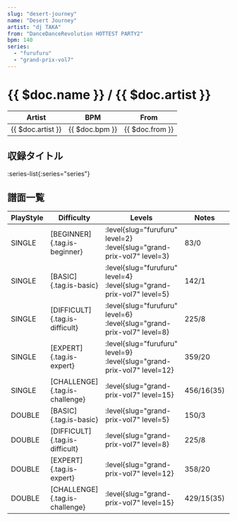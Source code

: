 ```yaml
---
slug: "desert-journey"
name: "Desert Journey"
artist: "dj TAKA"
from: "DanceDanceRevolution HOTTEST PARTY2"
bpm: 140
series:
  - "furufuru"
  - "grand-prix-vol7"
---
```


# {{ $doc.name }} / {{ $doc.artist }}

|Artist|BPM|From|
|------|---|----|
|{{ $doc.artist }}|{{ $doc.bpm }}|{{ $doc.from }}|

## 収録タイトル

:series-list{:series="series"}

## 譜面一覧

|PlayStyle|Difficulty|Levels|Notes|Movie|
|---------|----------|------|-----|-----|
|SINGLE|[BEGINNER]{.tag.is-beginner}|<div class="field is-grouped is-grouped-multiline"> :level{slug="furufuru" level=2} :level{slug="grand-prix-vol7" level=3}</div>|83/0||
|SINGLE|[BASIC]{.tag.is-basic}|<div class="field is-grouped is-grouped-multiline"> :level{slug="furufuru" level=4} :level{slug="grand-prix-vol7" level=5}</div>|142/1||
|SINGLE|[DIFFICULT]{.tag.is-difficult}|<div class="field is-grouped is-grouped-multiline"> :level{slug="furufuru" level=6} :level{slug="grand-prix-vol7" level=8}</div>|225/8||
|SINGLE|[EXPERT]{.tag.is-expert}|<div class="field is-grouped is-grouped-multiline"> :level{slug="furufuru" level=9} :level{slug="grand-prix-vol7" level=12}</div>|359/20||
|SINGLE|[CHALLENGE]{.tag.is-challenge}|<div class="field is-grouped is-grouped-multiline"> :level{slug="grand-prix-vol7" level=15}</div>|456/16(35)||
|DOUBLE|[BASIC]{.tag.is-basic}|<div class="field is-grouped is-grouped-multiline"> :level{slug="grand-prix-vol7" level=5}</div>|150/3||
|DOUBLE|[DIFFICULT]{.tag.is-difficult}|<div class="field is-grouped is-grouped-multiline"> :level{slug="grand-prix-vol7" level=8}</div>|225/8||
|DOUBLE|[EXPERT]{.tag.is-expert}|<div class="field is-grouped is-grouped-multiline"> :level{slug="grand-prix-vol7" level=12}</div>|358/20||
|DOUBLE|[CHALLENGE]{.tag.is-challenge}|<div class="field is-grouped is-grouped-multiline"> :level{slug="grand-prix-vol7" level=15}</div>|429/15(35)||

